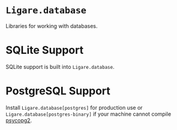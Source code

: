 # `Ligare.database`

Libraries for working with databases.

# SQLite Support

SQLite support is built into `Ligare.database`.

# PostgreSQL Support

Install `Ligare.database[postgres]` for production use or `Ligare.database[postgres-binary]` if your machine cannot compile [psycopg2](https://pypi.org/project/psycopg2/).
